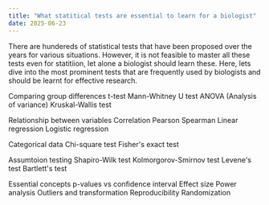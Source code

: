 ```yaml
---
title: "What statitical tests are essential to learn for a biologist"
date: 2025-06-23
---
```

There are hundereds of statistical tests that have been proposed over the years for various situations. However, it is not feasible to master all these tests even for statitiion, let alone a biologist should learn these. Here, lets dive into the most prominent tests that are frequently used by biologists and should be learnt for effective research. 

Comparing group differences
t-test
Mann-Whitney U test
ANOVA (Analysis of variance)
Kruskal-Wallis test

Relationship between variables
Correlation
  Pearson
  Spearman
Linear regression
Logistic regression

Categorical data
Chi-square test
Fisher's exact test

Assumtoion testing
Shapiro-Wilk test
Kolmorgorov-Smirnov test
Levene's test
Bartlett's test

Essential concepts
p-values vs confidence interval
Effect size
Power analysis
Outliers and transformation
Reproducibility
Randomization
